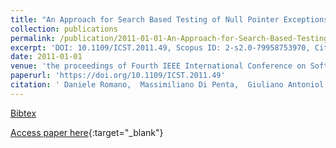 ```yaml
---
title: "An Approach for Search Based Testing of Null Pointer Exceptions"
collection: publications
permalink: /publication/2011-01-01-An-Approach-for-Search-Based-Testing-of-Null-Pointer-Exceptions
excerpt: 'DOI: 10.1109/ICST.2011.49, Scopus ID: 2-s2.0-79958753970, Cited by: 13'
date: 2011-01-01
venue: 'the proceedings of Fourth IEEE International Conference on Software Testing, Verification and Validation, ICST 2011, Berlin, Germany, March 21-25, 2011'
paperurl: 'https://doi.org/10.1109/ICST.2011.49'
citation: ' Daniele Romano,  Massimiliano Di Penta,  Giuliano Antoniol, &quot;An Approach for Search Based Testing of Null Pointer Exceptions.&quot; the proceedings of Fourth IEEE International Conference on Software Testing, Verification and Validation, ICST 2011, Berlin, Germany, March 21-25, 2011, 2011.'
---
```

[Bibtex](https://dblp.org/rec/bib/conf/icst/RomanoPA11)

[Access paper here](https://doi.org/10.1109/ICST.2011.49){:target="_blank"}
